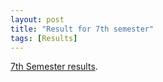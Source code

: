 ```yaml
---
layout: post
title: "Result for 7th semester"
tags: [Results]
---
```



[7th Semester results](http://7thresults.alafazam.com/).
